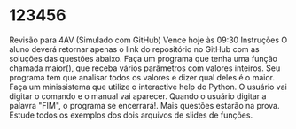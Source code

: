 # 123456

Revisão para 4AV (Simulado com GitHub)
Vence hoje às 09:30
Instruções
O aluno deverá retornar apenas o link do repositório no GitHub com as soluções das questões abaixo.
Faça um programa que tenha uma função chamada maior(), que receba vários parâmetros com valores inteiros. Seu programa tem que analisar todos os valores e dizer qual deles é o maior.
Faça um minissistema que utilize o interactive help do Python. O usuário vai digitar o comando e o manual vai aparecer. Quando o usuário digitar a palavra "FIM", o programa se encerrará!.
Mais questões estarão na prova. Estude todos os exemplos dos dois arquivos de slides de funções.
